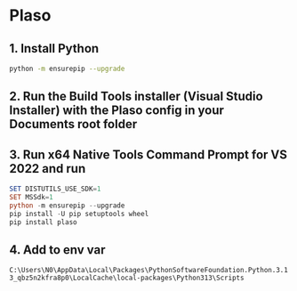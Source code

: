 # Plaso


## 1. Install Python
```bash
python -m ensurepip --upgrade
```

## 2. Run the Build Tools installer (Visual Studio Installer) with the Plaso config in your Documents root folder

## 3. Run x64 Native Tools Command Prompt for VS 2022 and run
```powershell
SET DISTUTILS_USE_SDK=1
SET MSSdk=1
python -m ensurepip --upgrade
pip install -U pip setuptools wheel
pip install plaso
```

## 4. Add to env var
`C:\Users\N0\AppData\Local\Packages\PythonSoftwareFoundation.Python.3.13_qbz5n2kfra8p0\LocalCache\local-packages\Python313\Scripts`